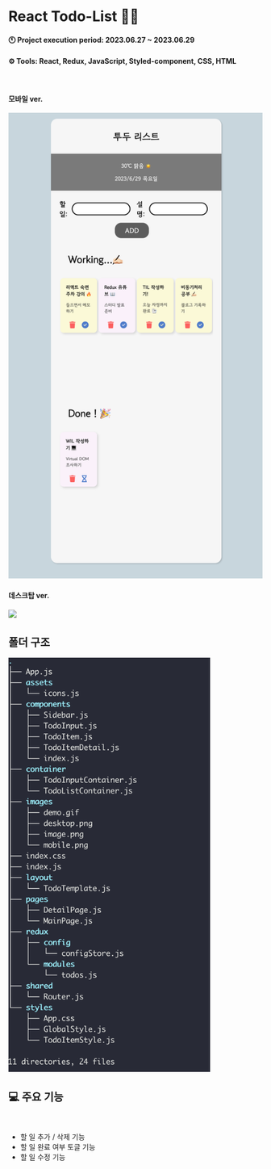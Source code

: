 # React Todo-List ✍🏻

#### 🕚 Project execution period: 2023.06.27 ~ 2023.06.29

#### ⚙️ Tools: React, Redux, JavaScript, Styled-component, CSS, HTML

<br />

#### 모바일 ver.

<img src="src/images/mobile.png" width="550px">

#### 데스크탑 ver.

<img src="src/images/demo.gif" width="600px">

<br />

## 폴더 구조

<img src="src/images/folder.png" width="400px">

<br />

## 💻 주요 기능

<br/>

- 할 일 추가 / 삭제 기능
- 할 일 완료 여부 토글 기능
- 할 일 수정 기능

